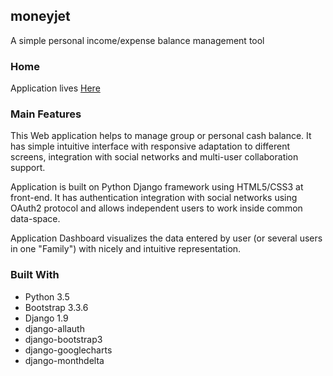 ## moneyjet
A simple personal income/expense balance management tool

### Home
Application lives [Here](http://moneyjet.pythonanywhere.com)

### Main Features
This Web application helps to manage group or personal cash balance.
It has simple intuitive interface with responsive adaptation to different screens,
integration with social networks and multi-user collaboration support.

Application is built on Python Django framework using HTML5/CSS3 at front-end.
It has authentication integration with social networks using OAuth2 protocol
and allows independent users to work inside common data-space.

Application Dashboard visualizes the data entered by user (or several users in one "Family")
with nicely and intuitive representation. 

### Built With

* Python 3.5
* Bootstrap 3.3.6
* Django 1.9
* django-allauth
* django-bootstrap3
* django-googlecharts
* django-monthdelta
